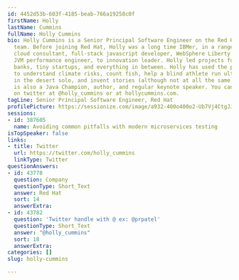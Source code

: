 ```yaml
---
id: 4452d53b-603f-4185-beab-766a19258c0f
firstName: Holly
lastName: Cummins
fullName: Holly Cummins
bio: Holly Cummins is a Senior Principal Software Engineer on the Red Hat Quarkus
  team. Before joining Red Hat, Holly was a long time IBMer, in a range of roles from
  cloud consultant, full-stack javascript developer, WebSphere Liberty devops architect,
  JVM performance engineer, to innovation leader. Holly led projects for enormous
  banks, tiny startups, and everything in between. Holly has used the power of cloud
  to understand climate risks, count fish, help a blind athlete run ultra-marathons
  in the desert solo, and invent stories (although not at all the same time). Holly
  is also a Java Champion, author, and regular keynote speaker. You can follow her
  on twitter at @holly_cummins or at hollycummins.com.
tagLine: Senior Principal Software Engineer, Red Hat
profilePicture: https://sessionize.com/image/a932-400o400o2-Ub7Vj4CtgJJ3F4xE9XeJfp.png
sessions:
- id: 387605
  name: Avoiding common pitfalls with modern microservices testing
isTopSpeaker: false
links:
- title: Twitter
  url: https://twitter.com/holly_cummins
  linkType: Twitter
questionAnswers:
- id: 43778
  question: Company
  questionType: Short_Text
  answer: Red Hat
  sort: 14
  answerExtra: 
- id: 43782
  question: 'Twitter handle with @ ex: @prpatel'
  questionType: Short_Text
  answer: "@holly_cummins"
  sort: 18
  answerExtra: 
categories: []
slug: holly-cummins

---
```


